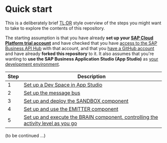 # Quick start

This is a deliberately brief [TL;DR](https://www.urbandictionary.com/define.php?term=tl%3Bdr) style overview of the steps you might want to take to explore the contents of this repository.

The starting assumption is that you have already **set up your [SAP Cloud Platform trial account](README.md#an-sap-cloud-platform-trial-account)** and have checked that you have [access to the SAP Business API Hub](README.md#access-to-the-sap-business-api-hub) with that account, and that you [have a GitHub account](README.md#a-github-account) and have already **forked this repository** to it. It also assumes that you're wanting to **use the SAP Business Application Studio (App Studio)** as [your development environment](README.md#a-development-environment).

|Step|Description|
|-|-|
|1|[Set up a Dev Space in App Studio](usingappstudio/)|
|2|[Set up the message bus](messagebus/)|
|3|[Set up and deploy the SANDBOX component](s4hana/sandbox/)|
|4|[Set up and use the EMITTER component](s4hana/event/)|
|5|[Set up and execute the BRAIN component, controlling the activity level as you go](cap/brain/)|

(to be continued ...)
